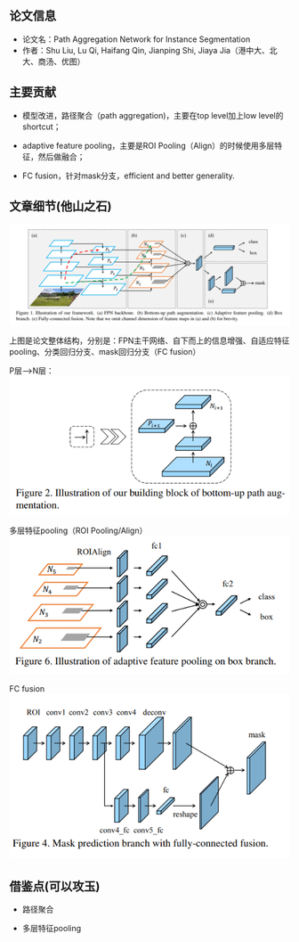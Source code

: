 ## 论文信息
* 论文名：Path Aggregation Network for Instance Segmentation
* 作者：Shu Liu, Lu Qi, Haifang Qin, Jianping Shi, Jiaya Jia（港中大、北大、商汤、优图）

## 主要贡献

- 模型改进，路径聚合（path aggregation)，主要在top level加上low level的shortcut；

- adaptive feature pooling，主要是ROI Pooling（Align）的时候使用多层特征，然后做融合；

- FC fusion，针对mask分支，efficient and better generality.

## 文章细节(他山之石)

![](framework.png)

上图是论文整体结构，分别是：FPN主干网络、自下而上的信息增强、自适应特征pooling、分类回归分支、mask回归分支（FC fusion）

P层-->N层：
![](P-layer-N-layer.png)

多层特征pooling（ROI Pooling/Align）
![](adaptive.png)

FC fusion
![](fc-fusion.png)

## 借鉴点(可以攻玉)

- 路径聚合

- 多层特征pooling
